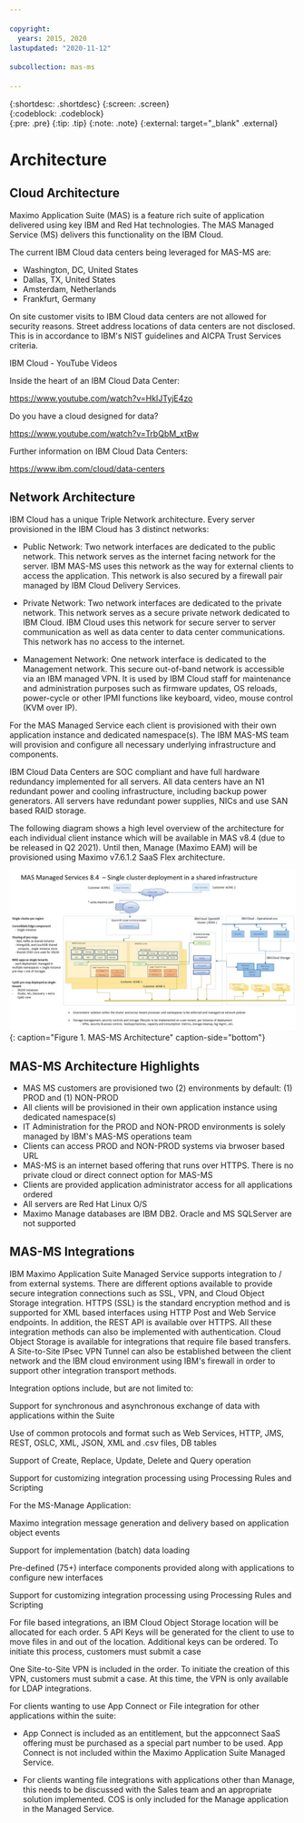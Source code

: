 ```yaml
---

copyright:
  years: 2015, 2020
lastupdated: "2020-11-12"

subcollection: mas-ms

---
```


{:shortdesc: .shortdesc}
{:screen: .screen}  
{:codeblock: .codeblock}  
{:pre: .pre}
{:tip: .tip}
{:note: .note}
{:external: target="_blank" .external}

# Architecture

## Cloud Architecture

Maximo Application Suite (MAS) is a feature rich suite of application delivered using key IBM and Red Hat technologies. The MAS Managed Service (MS) delivers this functionality on the IBM Cloud.

The current IBM Cloud data centers being leveraged for MAS-MS are:

- Washington, DC, United States
- Dallas, TX, United States
- Amsterdam, Netherlands
- Frankfurt, Germany
 
On site customer visits to IBM Cloud data centers are not allowed for security reasons. Street address locations of data centers are not disclosed. This is in accordance to IBM's NIST guidelines and AICPA Trust Services criteria.

IBM Cloud - YouTube Videos

Inside the heart of an IBM Cloud Data Center:

https://www.youtube.com/watch?v=HkIJTyjE4zo

Do you have a cloud designed for data?

https://www.youtube.com/watch?v=TrbQbM_xtBw

Further information on IBM Cloud Data Centers:

https://www.ibm.com/cloud/data-centers

## Network Architecture

IBM Cloud has a unique Triple Network architecture.  Every server provisioned in the IBM Cloud has 3 distinct networks:

* Public Network:
Two network interfaces are dedicated to the public network.  This network serves as the internet facing network for the server.  IBM MAS-MS uses this network as the way for external clients to access the application. This network is also secured by a firewall pair managed by IBM Cloud Delivery Services. 

* Private Network:
Two network interfaces are dedicated to the private network.  This network serves as a secure private network dedicated to IBM Cloud.  IBM Cloud uses this network for secure server to server communication as well as data center to data center communications.  This network has no access to the internet.

* Management Network:
One network interface is dedicated to the Management network.  This secure out-of-band network is accessible via an IBM managed VPN.  It is used by IBM Cloud staff for maintenance and administration purposes such as firmware updates, OS reloads, power-cycle or other IPMI functions like keyboard, video, mouse control (KVM over IP).

For the MAS Managed Service each client is provisioned with their own application instance and dedicated namespace(s).  The IBM MAS-MS team will provision and configure all necessary underlying infrastructure and components.

IBM Cloud Data Centers are SOC compliant and have full hardware redundancy implemented for all servers. All data centers have an N1 redundant power and cooling infrastructure, including backup power generators. All servers have redundant power supplies, NICs and use SAN based RAID storage. 

The following diagram shows a high level overview of the architecture for each individual client instance which will be available in MAS v8.4 (due to be released in Q2 2021).  Until then, Manage (Maximo EAM) will be provisioned using Maximo v7.6.1.2 SaaS Flex architecture.

![MAS-MS Architecture](images/MAS-MS-Architecture.jpg "MAS-MS Architecture"){: caption="Figure 1. MAS-MS Architecture" caption-side="bottom"}

## MAS-MS Architecture Highlights

* MAS MS customers are provisioned two (2) environments by default: (1) PROD and (1) NON-PROD
* All clients will be provisioned in their own application instance using dedicated namespace(s)
* IT Administration for the PROD and NON-PROD environments is solely managed by IBM's MAS-MS operations team
* Clients can access PROD and NON-PROD systems via brwoser based URL
* MAS-MS is an internet based offering that runs over HTTPS. There is no private cloud or direct connect option for MAS-MS
* Clients are provided application administrator access for all applications ordered
* All servers are Red Hat Linux O/S
* Maximo Manage databases are IBM DB2.  Oracle and MS SQLServer are not supported

## MAS-MS Integrations

IBM Maximo Application Suite Managed Service supports integration to / from external systems. There are different options available to provide secure integration connections such as SSL, VPN, and Cloud Object Storage integration. HTTPS (SSL) is the standard encryption method and is supported for XML based interfaces using HTTP Post and Web Service endpoints. In addition, the REST API is available over HTTPS.   All these integration methods can also be implemented with authentication. Cloud Object Storage is available for integrations that require file based transfers. A Site-to-Site IPsec VPN Tunnel can also be established between the client network and the IBM cloud environment using IBM's firewall in order to support other integration transport methods.

 Integration options include, but are not limited to:

Support for synchronous and asynchronous exchange of data with applications within the Suite

Use of common protocols and format such as Web Services, HTTP, JMS, REST, OSLC, XML, JSON, XML and .csv files, DB tables

Support of Create, Replace, Update, Delete and Query operation

Support for customizing integration processing using Processing Rules and Scripting
     
For the MS-Manage Application:

Maximo integration message generation and delivery based on application object events

Support for implementation (batch) data loading

Pre-defined (75+) interface components provided along with applications to configure new interfaces

Support for customizing integration processing using Processing Rules and Scripting

For file based integrations, an IBM Cloud Object Storage location will be allocated for each order.  5 API Keys will be generated for the client to use to move files in and out of the location.  Additional keys can be ordered.  To initiate this process, customers must submit a case

One Site-to-Site VPN is included in the order.  To initiate the creation of this VPN, customers must submit a case.  At this time, the VPN is only available for LDAP integrations.

For clients wanting to use App Connect or File integration for other applications within the suite:

- App Connect is included as an entitlement, but the appconnect SaaS offering must be purchased as a special part number to be used.  App Connect is not included within the Maximo Application Suite Managed Service.

- For clients wanting file integrations with applications other than Manage, this needs to be discussed with the Sales team and an appropriate solution implemented.  COS is only included for the Manage application in the Managed Service.
